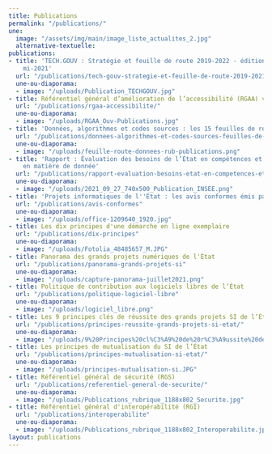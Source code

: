 ```yaml
---
title: Publications
permalink: "/publications/"
une:
  image: "/assets/img/main/image_liste_actualites_2.jpg"
  alternative-textuelle: 
publications:
- title: 'TECH.GOUV : Stratégie et feuille de route 2019-2022 - édition actualisée
    mi-2021'
  url: "/publications/tech-gouv-strategie-et-feuille-de-route-2019-2021/"
  une-ou-diaporama:
  - image: "/uploads/Publication_TECHGOUV.jpg"
- title: Référentiel général d’amélioration de l’accessibilité (RGAA) version 4.1
  url: "/publications/rgaa-accessibilite/"
  une-ou-diaporama:
  - image: "/uploads/RGAA_Ouv-Publications.jpg"
- title: 'Données, algorithmes et codes sources : les 15 feuilles de route ministérielles'
  url: "/publications/donnees-algorithmes-et-codes-sources-feuilles-de-route-ministerielles/"
  une-ou-diaporama:
  - image: "/uploads/feuille-route-donnees-rub-publications.png"
- title: 'Rapport : Évaluation des besoins de l’État en compétences et expertises
    en matière de donnée'
  url: "/publications/rapport-evaluation-besoins-etat-en-competences-et-expertises-en-matiere-de-donnee/"
  une-ou-diaporama:
  - image: "/uploads/2021_09_27_740x500_Publication_INSEE.png"
- title: 'Projets informatiques de l''État : les avis conformes émis par la DINUM'
  url: "/publications/avis-conformes"
  une-ou-diaporama:
  - image: "/uploads/office-1209640_1920.jpg"
- title: Les dix principes d'une démarche en ligne exemplaire
  url: "/publications/dix-principes"
  une-ou-diaporama:
  - image: "/uploads/Fotolia_48485657_M.JPG"
- title: Panorama des grands projets numériques de l'État
  url: "/publications/panorama-grands-projets-si"
  une-ou-diaporama:
  - image: "/uploads/capture-panorama-juillet2021.png"
- title: Politique de contribution aux logiciels libres de l’État
  url: "/publications/politique-logiciel-libre"
  une-ou-diaporama:
  - image: "/uploads/logiciel_libre.png"
- title: Les 9 principes clés de réussite des grands projets SI de l’État
  url: "/publications/principes-reussite-grands-projets-si-etat/"
  une-ou-diaporama:
  - image: "/uploads/9%20Principes%20cl%C3%A9%20de%20r%C3%A9ussite%20des%20grands%20projets%20SI.JPG"
- title: Les principes de mutualisation du SI de l’État
  url: "/publications/principes-mutualisation-si-etat/"
  une-ou-diaporama:
  - image: "/uploads/principes-mutualisation-si.JPG"
- title: Référentiel général de sécurité (RGS)
  url: "/publications/referentiel-general-de-securite/"
  une-ou-diaporama:
  - image: "/uploads/Publications_rubrique_1188x802_Securite.jpg"
- title: Référentiel général d'interopérabilité (RGI)
  url: "/publications/interoperabilite"
  une-ou-diaporama:
  - image: "/uploads/Publications_rubrique_1188x802_Interoperabilite.jpg"
layout: publications
---
```


<!-- - title: Accompagnement à la circulation des données -->
<!--   url: "/publications/accompagnement-circulation-donnees" -->
<!--   une-ou-diaporama: -->
<!--   - image: "/uploads/null-und-eins-001.jpg" -->

